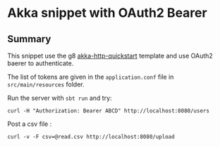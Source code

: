 # Akka snippet with OAuth2 Bearer

## Summary

This snippet use the g8 [akka-http-quickstart](https://github.com/akka/akka-http-quickstart-scala.g8) template and use 
OAuth2 baerer to authenticate.

The list of tokens are given in the `application.conf` file in `src/main/resources` folder.

Run the server with `sbt run` and try:

```
curl -H "Authorization: Bearer ABCD" http://localhost:8080/users
```

Post a csv file :

```
curl -v -F csv=@read.csv http://localhost:8080/upload
```
